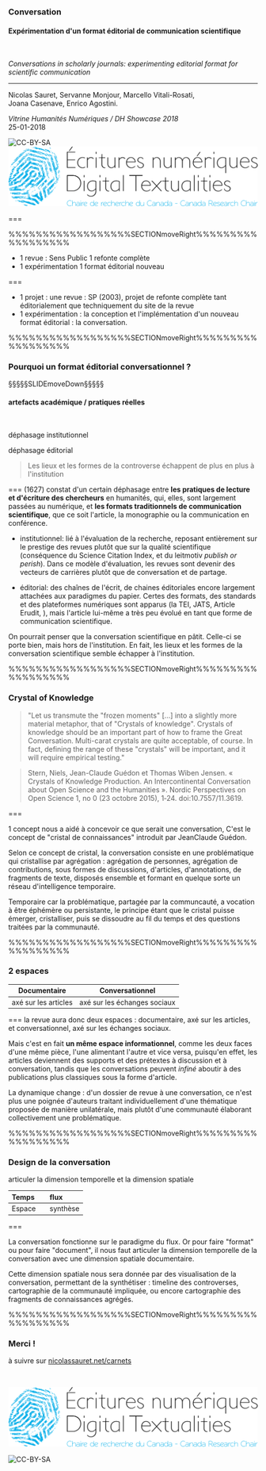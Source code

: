 ### Conversation
#### Expérimentation d'un format éditorial de communication scientifique
&nbsp;

_Conversations in scholarly journals: experimenting editorial format for scientific communication_

<!-- .element: style="font-size:2rem" -->

---

Nicolas Sauret, Servanne Monjour, Marcello Vitali-Rosati,  
Joana Casenave, Enrico Agostini.

<!-- .element: style="font-size:1.5rem" -->

_Vitrine Humanités Numériques / DH Showcase 2018_  
25-01-2018

<!-- .element: style="font-size:1.5rem" -->

![CC-BY-SA](http://i.creativecommons.org/l/by-sa/4.0/88x31.png) ![logo CRCEN](img/LogoENDT10-2016.png) <!-- .element: class="logo" style="width:20%; background-color:ghostwhite;padding: 4px" -->

===


%%%%%%%%%%%%%%%%%%SECTIONmoveRight%%%%%%%%%%%%%%%%%%
<!-- .slide: data-background-image="https://screenshotscdn.firefoxusercontent.com/images/067d8cc9-293e-4e6b-a5f5-eb3e0027ceb3.png" data-background-size="contain"-->
<!--  .slide: class="hover"-->

- 1 revue : Sens Public <i class="fa fa-arrow-right"></i> 1 refonte complète
- 1 expérimentation <i class="fa fa-arrow-right"></i> 1 format éditorial nouveau

===

- 1 projet : une revue : SP (2003), projet de refonte complète tant éditorialement que techniquement du site de la revue
- 1 expérimentation : la conception et l'implémentation d'un nouveau format éditorial : la conversation.


%%%%%%%%%%%%%%%%%%SECTIONmoveRight%%%%%%%%%%%%%%%%%%


### Pourquoi un format éditorial conversationnel ?

§§§§§SLIDEmoveDown§§§§§

#### artefacts académique /  pratiques réelles

&nbsp;

<i class="fa fa-arrow-right"></i> déphasage institutionnel

<i class="fa fa-arrow-right"></i> déphasage éditorial

> Les lieux et les formes de la controverse échappent de plus en plus à l'institution

===
(1627)
constat d'un certain déphasage entre **les pratiques de lecture et d'écriture des chercheurs** en humanités, qui, elles, sont largement passées au numérique, et **les formats traditionnels de communication scientifique**, que ce soit l'article, la monographie ou la communication en conférence.

- institutionnel: lié à l'évaluation de la recherche, reposant entièrement sur le prestige des revues plutôt que sur la qualité scientifique (conséquence du Science Citation Index, et du leitmotiv _publish or perish_). Dans ce modèle d'évaluation, les revues sont devenir des vecteurs de carrières plutôt que de conversation et de partage.

<!-- les institutions sont dans l'incapacité de prendre en compte dans l'évaluation des chercheurs les nouvelles formes d'écriture et de communication propre à l'environnement numérique (blogs, micro-blogging, listes de diffusion, contributions multiples sur les plateformes, etc.). Ici les verrous sont économiques, juridiques et idéologiques, l'évaluation de la recherche reposant entièrement sur le Science Citation Index, sur le leitmotiv "publish or perish", ce qui a eu pour effet d'indexer l'évaluation sur le prestige des revues  et non sur la qualité scientifique (avec tous les travers de concentration des pouvoirs), et de positionner les revues comme des vecteurs de carrières plutôt que de conversation et de partage. -->

- éditorial: des chaînes de l'écrit, de chaines éditoriales encore largement attachées aux paradigmes du papier. Certes des formats, des standards et des plateformes numériques sont apparus (la TEI, JATS, Article Erudit, ), mais l'article lui-même a très peu évolué en tant que forme de communication scientifique.
<!-- Finalement, les artefacts traditionnels de la communication scientifique peinent à prendre en compte toutes les potentialités du texte numérique et de son environnement. -->

On pourrait penser que la conversation scientifique en pâtit. Celle-ci se porte bien, mais hors de l'institution. En fait, les lieux et les formes de la conversation scientifique semble échapper à l'institution.

%%%%%%%%%%%%%%%%%%SECTIONmoveRight%%%%%%%%%%%%%%%%%%

<!-- .slide: data-background-image="https://static1.squarespace.com/static/59af892bbebafb7afc6d4350/t/59cfaaf10abd041b023fc287/1506781954068/K2CrO4_1.jpg" data-background-size="cover"-->
<!--  .slide: class="hover"-->


### Crystal of Knowledge

> "Let us transmute the "frozen moments" [...] into a slightly more material metaphor, that of "Crystals of knowledge". Crystals of knowledge should be an important part of how to frame the Great Conversation. Multi-carat crystals are quite acceptable, of course. In fact, defining the range of these "crystals" will be important, and it will require empirical testing."  

> Stern, Niels, Jean-Claude Guédon et Thomas Wiben Jensen. « Crystals of Knowledge Production. An Intercontinental Conversation about Open Science and the Humanities ». Nordic Perspectives on Open Science 1, no 0 (23 octobre 2015), 1‑24. doi:10.7557/11.3619. <!-- .element: class="petit" -->

===

1 concept nous a aidé à concevoir ce que serait une conversation, C'est le concept de "cristal de connaissances" introduit par JeanClaude Guédon.

Selon ce concept de cristal, la conversation consiste en une problématique qui cristallise par agrégation : agrégation de personnes, agrégation de contributions, sous formes de discussions, d'articles, d'annotations, de fragments de texte, disposés ensemble et formant en quelque sorte un réseau d'intelligence temporaire.

Temporaire car la problématique, partagée par la communcauté, a vocation à être éphémère ou persistante, le principe étant que le cristal puisse émerger, cristalliser, puis se dissoudre au fil du temps et des questions traitées par la communauté.

%%%%%%%%%%%%%%%%%%SECTIONmoveRight%%%%%%%%%%%%%%%%%%

<!-- .slide: data-background-image="https://screenshotscdn.firefoxusercontent.com/images/29f38374-ad15-4219-b644-e8d6c53eb715.png" data-background-size="contain"-->
<!--  .slide: class="hover"-->


### 2 espaces

| Documentaire | Conversationnel |
| :-: |:-:  |
| axé sur les articles | axé sur les échanges sociaux |

<!-- .element: class="tableau" -->

===
la revue aura donc deux espaces : documentaire, axé sur les articles, et conversationnel, axé sur les échanges sociaux.

Mais c'est en fait **un même espace informationnel**, comme les deux faces d'une même pièce, l'une alimentant l'autre et vice versa, puisqu'en effet, les articles deviennent des supports et des prétextes à discussion et à conversation, tandis que les conversations peuvent _infiné_ aboutir à des publications plus classiques sous la forme d'article.

La dynamique change : d'un dossier de revue à une conversation, ce n'est plus une poignée d'auteurs traitant individuellement d'une thématique proposée de manière unilatérale, mais plutôt d'une communauté élaborant collectivement une problématique.

%%%%%%%%%%%%%%%%%%SECTIONmoveRight%%%%%%%%%%%%%%%%%%
### Design de la conversation

articuler la dimension temporelle et la dimension spatiale

| Temps | <i class="fa fa-arrow-right"></i> |flux |
| :-- |:-:  | :--|
| Espace | <i class="fa fa-arrow-right"></i> |synthèse |

<!-- .element: class="tableauNoBold" -->

===

La conversation fonctionne sur le paradigme du flux. Or pour faire "format" ou pour faire "document", il nous faut articuler la dimension temporelle de la conversation avec une dimension spatiale documentaire.

Cette dimension spatiale nous sera donnée par des visualisation de la conversation, permettant de la synthétiser : timeline des controverses, cartographie de la communauté impliquée, ou encore cartographie des fragments de connaissances agrégés.


%%%%%%%%%%%%%%%%%%SECTIONmoveRight%%%%%%%%%%%%%%%%%%

### Merci !

à suivre sur [nicolassauret.net/carnets](http://nicolassauret.net/carnets)

<!-- .element: class="petit" -->

&nbsp;

![logo CRCEN](img/LogoENDT10-2016.png) <!-- .element: class="logo" style="width:30%; background-color:ghostwhite;padding: 7px" -->



![CC-BY-SA](http://i.creativecommons.org/l/by-sa/4.0/88x31.png)
